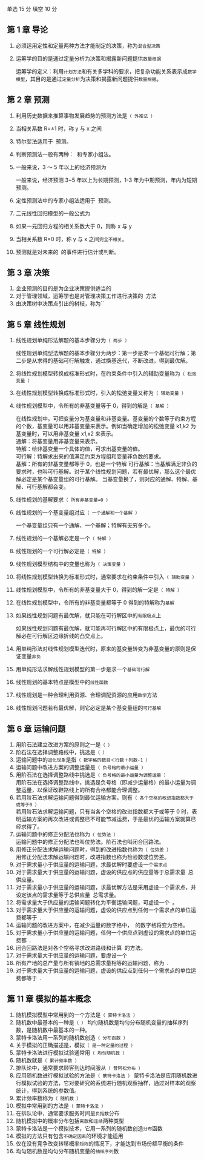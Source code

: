 单选 15 分 填空 10 分

## 第 1 章 导论

1. 必须运用定性和定量两种方法才能制定的决策，称为`混合型决策`
2. 运筹学的目的是通过定量分析为决策和揭露新问题提供`数量根据`

   运筹学的定义：利用`计划方法`和有关多学科的要求，把复杂功能关系表示成`数学模型`，其目的是通过`定量分析`为决策和揭露新问题提供`数量根据`。

## 第 2 章 预测

1. 利用历史数据来推算事物发展趋势的预测方法是`（ 外推法 ）`
2. 当相关系数 R=±1 时，称 y 与 x 之间` `
3. 特尔斐法适用于` `预测。
4. 判断预测法一般有两种：` `和专家小组法。
5. 一般来说，3 ～ 5 年以上的经济预测为` `

   一般来说，经济预测 3~5 年以上为长期预测，1-3 年为中期预测，年内为短期预测。

6. 定性预测法中的专家小组法适用于` `预测。
7. 二元线性回归模型的一般公式为` `
8. 如果一元回归方程的相关系数大于 0，则称 x 与 y` `
9. 当相关系数 R=0 时，称 y 与 x 之间`完全不相关`。
10. 预测就是对未来的` `的事件进行估计或判断。

## 第 3 章 决策

1. 企业预测的目的是为企业决策提供适当的` `
2. 对于管理领域，运筹学也是对管理决策工作进行决策的` `方法
3. 由决策树中决策点引出的树枝，称为``

## 第 5 章 线性规划

1. 线性规划单纯形法解题的基本步骤分为`（ 两步 ）`

   线性规划单纯型法解题的基本步骤分为两步：第一步是求一个基础可行解；第二步是从求得的基础可行解触发，通过换基迭代，不断改进，得到最优解。

2. 将线性规划模型转换成标准形式时，在约束条件中引入的辅助变量称为`（ 松弛变量 ）`
3. 在线性规划模型转换成标准形式时，引入的松弛变量又称为`（ 辅助变量 ）`
4. 线性规划模型中，令所有的非基变量等于 0，得到的解是`（ 基解 ）`

   在线性规划中，可把变量分为基变量和非基变量。基变量的个数等于约束方程的个数，基变量可以用非基变量来表示。例如当确定增加的松弛变量 k1,k2 为基变量时，可以用非基变量 x1,x2 来表示。  
   通解：将基变量用非基变量来表示。  
   特解：给非基变量一个具体的值，可求出基变量的值。  
   可行解：特解求出来的值满足约束方程组和变量非负数的要求。  
   基解：所有的非基变量都等于 0，也是一个特解
   可行基解：当基解满足非负的要求时，也叫可行基解。对于某个线性规划问题，若有最优解，那么这个最优解必定是某个基变量组的可行基解。
   当基变量换了，则对应的通解、特解、基解、可行基解都会变。

5. 线性规划的基解要求`（ 所有非基变量=0 ）`
6. 线性规划的一个基变量组对应`（ 一个通解和一个基解 ）`

   一个基变量组只有一个通解、一个基解；特解有无穷多个。

7. 线性规划的一个基解必定是一个`（ 特解 ）`
8. 线性规划的一个可行解必定是`（ 特解 ）`
9. 线性规划模型结构中的变量也称为`（ 决策变量 ）`
10. 将线性规划模型转换为标准形式时，通常要求在约束条件中引入`（ 辅助变量 ）`
11. 线性规划模型中，令所有的非基变量大于 0，得到的解一定是`（ 特解 ）`
12. 在线性规划模型中，令所有的非基变量都等于 0 得到的特解称为`基解`
13. 如果线性规划问题有最优解，就只能在可行解区中的`有限极点`上

    如果线性规划问题有最优解，就可能再可行解区中的有限极点上，最优的可行解必在可行解区边缘折线的凸交点上。

14. 用单纯形法对线性规划模型迭代时，原来的基变量转变为非基变量的原则是保证变量`非负`
15. 用单纯形法求解线性规划模型的第一步是求一个`基础可行解`
16. 线性规划的基本特点是模型中的`线性函数`
17. 线性规划是一种合理利用资源、合理调配资源的应用`数学`方法
18. 线性规划问题若有最优解，则它必定是某个基变量组的`可行基解`

## 第 6 章 运输问题

1. 用阶石法建立改进方案的原则之一是`（ ）`
2. 阶石法在选择调整路线中，挑选是`（ ）`
3. 运输问题中的`退化现象`是指`（ 数字格的数目＜行数＋列数-1 ）`
4. 运输问题中改进方案的调整运量是`（ 负号格的最小运量 ）`
5. 用阶石法在选择调整路线中挑选是`（ 负号格的最小运量为调整运量 ）`  
   用阶石法在选择调整路线中，挑选是负号格（即减少运量格）的最小运量为调整运量，以保证改鞋路线上的所有合格都能合理调整。
6. 若用阶石法求解运输问题得到最优运输方案，则有`（ 各个空格的改进指数都大于或等于0 ）`  
   若用阶石法求解运输问题，只有当各个空格的改进指数都大于或等于 0 时，表明运输方案的再次改进或调整已不可能节减运费，于是最优的运输方案就算已经求得了。
7. 运输问题中的修正分配法也称为`（ 位势法 ）`  
   运输问题中的修正分配法也叫位势法。阶石法也叫闭合回路法。
8. 用修正分配法求解运输问题时，得到的改进指数也称为`（ 位势差 ）`  
   用修正分配法求解运输问题时，改进指数也称为检验数或位势差。
9. 对于需求量小于供应量的运输问题，求最优解时要虚设一个`需求点`
10. 对于需求量大于供应量的运输问题，虚设的供应点的供应量等于总需求量` `总供应量。
11. 对于需求量小于供应量的运输问题，求最优解方法是采用虚设一个需求点，并设定该点的需求量等于总供应量` `总需求量。
12. 将需求量大于供应量的运输问题转化为平衡运输问题，可虚设一个` `。
13. 对于需求量大于供应量的运输问题，虚设的供应点到任何一个需求点的单位运费都等于` `.
14. 运输问题的改进方案中，在减少运量的数字格中，` `的数字格将变为空格。
15. 对于需求量小于供应量的运输问题，任何一个供应点到虚设的需求点的单位运费都` `.
16. 闭合回路法是对各个空格寻求改进路线和计算` `的方法。
17. 对于需求量大于供应量的运输问题，要虚设一个` `
18. 所有产地的总产量与所有销地的总需求量相等的运输问题，称为` `.
19. 对于需求量大于供应量的运输问题，虚设的供应点到任何一个需求点的单位运费都等于` `.

## 第 11 章 模拟的基本概念

1. 随机模拟模型中常用到的一个方法是`（ 蒙特卡洛法 ）`
2. 随机数中最基本的一种是`（ ）`
   均匀随机数是均匀分布随机变量的抽样序列数，是随机数中最基本的一种。
3. 蒙特卡洛法用一系列的随机数创造`（ 分布函数 ）`
4. 关于模拟的正确描述是，模拟`（ 是一种定量的过程 ）`
5. 蒙特卡洛法进行模拟试验通常用`（ 均匀随机数 ）`
6. 随机数就是`（ 累计频率数 ）`
7. 排队论中，通常要求顾客到达时间服从`（ 普阿松分布 ）`
8. 应用随机数进行模拟试验的方法是`（ 蒙特卡洛法 ）`
   蒙特卡洛法是应用随机数进行模拟试验的方法，它对要研究的系统进行随机观察抽样，通过对样本的观察统计，得到系统的参数值。
9. 累计频率数称为`（ 随机数 ）`
10. 模拟中常用到的方法是`（ 蒙特卡洛法 ）`
11. 在排队论中，通常要求服务时间呈`负指数`分布
12. 随机模拟中的概率分布包括`离散`和`连续`两种类型
13. 蒙特卡洛法是一个模拟技术，它用一系列的随机数创造`分布`函数
14. 模拟的方法只有包含`不确定因素`的环境才能适用
15. 仅在没有竞争改变转移概率`矩阵`的情况下，才能达到市场份额平衡的条件
16. 均匀随机数是均匀分布随机变量的`抽样序列`数
